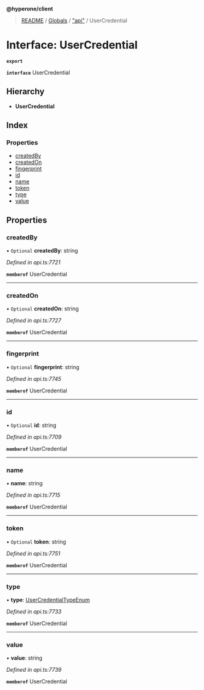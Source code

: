 **@hyperone/client**

> [README](../README.md) / [Globals](../globals.md) / ["api"](../modules/_api_.md) / UserCredential

# Interface: UserCredential

**`export`** 

**`interface`** UserCredential

## Hierarchy

* **UserCredential**

## Index

### Properties

* [createdBy](_api_.usercredential.md#createdby)
* [createdOn](_api_.usercredential.md#createdon)
* [fingerprint](_api_.usercredential.md#fingerprint)
* [id](_api_.usercredential.md#id)
* [name](_api_.usercredential.md#name)
* [token](_api_.usercredential.md#token)
* [type](_api_.usercredential.md#type)
* [value](_api_.usercredential.md#value)

## Properties

### createdBy

• `Optional` **createdBy**: string

*Defined in api.ts:7721*

**`memberof`** UserCredential

___

### createdOn

• `Optional` **createdOn**: string

*Defined in api.ts:7727*

**`memberof`** UserCredential

___

### fingerprint

• `Optional` **fingerprint**: string

*Defined in api.ts:7745*

**`memberof`** UserCredential

___

### id

• `Optional` **id**: string

*Defined in api.ts:7709*

**`memberof`** UserCredential

___

### name

•  **name**: string

*Defined in api.ts:7715*

**`memberof`** UserCredential

___

### token

• `Optional` **token**: string

*Defined in api.ts:7751*

**`memberof`** UserCredential

___

### type

•  **type**: [UserCredentialTypeEnum](../enums/_api_.usercredentialtypeenum.md)

*Defined in api.ts:7733*

**`memberof`** UserCredential

___

### value

•  **value**: string

*Defined in api.ts:7739*

**`memberof`** UserCredential
